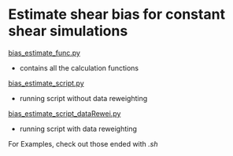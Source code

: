 # Estimate shear bias for constant shear simulations

[bias_estimate_func.py](https://github.com/KiDS-WL/MultiBand_ImSim/tree/main/biasEstimation/bias_estimate_func.py)

- contains all the calculation functions 

[bias_estimate_script.py](https://github.com/KiDS-WL/MultiBand_ImSim/tree/main/biasEstimation/bias_estimate_script.py)

- running script without data reweighting

[bias_estimate_script_dataRewei.py](https://github.com/KiDS-WL/MultiBand_ImSim/tree/main/biasEstimation/bias_estimate_script_dataRewei.py)

- running script with data reweighting

For Examples, check out those ended with *.sh* 